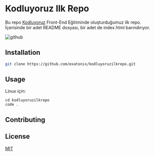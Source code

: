 # Kodluyoruz Ilk Repo

Bu repo [Kodluyoruz](https://www.kodluyoruz.org) Front-End Eğitiminde oluşturduğumuz ilk repo. İçerisinde bir adet README dosyası, bir adet de index.html barındırıyor.

![github](figures/github.png)


## Installation
```bash
git clone https://github.com/exatonix/kodluyoruzilkrepo.git
```

## Usage
Linux için:
```linux
cd kodluyoruzilkrepo
code .
```

## Contributing

## License
[MIT](https://choosealicense.com/licenses/mit/)
